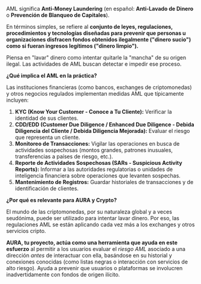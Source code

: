 AML significa **Anti-Money Laundering** (en español: **Anti-Lavado de Dinero** o **Prevención de Blanqueo de Capitales**).

En términos simples, se refiere al **conjunto de leyes, regulaciones, procedimientos y tecnologías diseñadas para prevenir que personas u organizaciones disfracen fondos obtenidos ilegalmente ("dinero sucio") como si fueran ingresos legítimos ("dinero limpio").**

Piensa en "lavar" dinero como intentar quitarle la "mancha" de su origen ilegal. Las actividades de AML buscan detectar e impedir ese proceso.

**¿Qué implica el AML en la práctica?**

Las instituciones financieras (como bancos, exchanges de criptomonedas) y otros negocios regulados implementan medidas AML que típicamente incluyen:

1.  **KYC (Know Your Customer - Conoce a Tu Cliente):** Verificar la identidad de sus clientes.
2.  **CDD/EDD (Customer Due Diligence / Enhanced Due Diligence - Debida Diligencia del Cliente / Debida Diligencia Mejorada):** Evaluar el riesgo que representa un cliente.
3.  **Monitoreo de Transacciones:** Vigilar las operaciones en busca de actividades sospechosas (montos grandes, patrones inusuales, transferencias a países de riesgo, etc.).
4.  **Reporte de Actividades Sospechosas (SARs - Suspicious Activity Reports):** Informar a las autoridades regulatorias o unidades de inteligencia financiera sobre operaciones que levanten sospechas.
5.  **Mantenimiento de Registros:** Guardar historiales de transacciones y de identificación de clientes.

**¿Por qué es relevante para AURA y Crypto?**

El mundo de las criptomonedas, por su naturaleza global y a veces seudónima, puede ser utilizado para intentar lavar dinero. Por eso, las regulaciones AML se están aplicando cada vez más a los exchanges y otros servicios cripto.

**AURA, tu proyecto, actúa como una herramienta que ayuda en este esfuerzo** al permitir a los usuarios evaluar el *riesgo AML* asociado a una dirección *antes* de interactuar con ella, basándose en su historial y conexiones conocidas (como listas negras o interacción con servicios de alto riesgo). Ayuda a prevenir que usuarios o plataformas se involucren inadvertidamente con fondos de origen ilícito.
